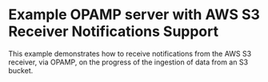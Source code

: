 # Example OPAMP server with AWS S3 Receiver Notifications Support
This example demonstrates how to receive notifications from the AWS S3 receiver, via OPAMP, on the progress of the ingestion of data from an S3 bucket. 